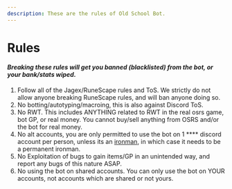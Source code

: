```yaml
---
description: These are the rules of Old School Bot.
---
```


# Rules

#### _Breaking these rules will get you banned (blacklisted) from the bot, or your bank/stats wiped._

1. Follow all of the Jagex/RuneScape rules and ToS. We strictly do not allow anyone breaking RuneScape rules, and will ban anyone doing so.
2. No botting/autotyping/macroing, this is also against Discord ToS.
3. No RWT. This includes ANYTHING related to RWT in the real osrs game, bot GP, or real money. You cannot buy/sell anything from OSRS and/or the bot for real money.
4. No alt accounts, you are only permitted to use the bot on 1 **** discord account per person, unless its an [ironman](ironman-mode.md), in which case it needs to be a permanent ironman.
5. No Exploitation of bugs to gain items/GP in an unintended way, and report any bugs of this nature ASAP.
6. No using the bot on shared accounts. You can only use the bot on YOUR accounts, not accounts which are shared or not yours.
